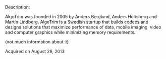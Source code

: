 Description:

AlgoTrim was founded in 2005 by Anders Berglund, Anders Holtsberg and Martin Lindberg.
AlgoTrim is a Swedish startup that builds codecs and designs solutions that maximize performance of data, mobile imaging, video and computer graphics while minimizing memory requirements.

(not much information about it)

Acquired on August 28, 2013